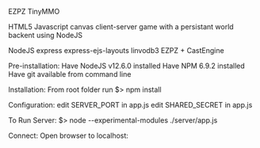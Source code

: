 EZPZ TinyMMO

HTML5 Javascript canvas client-server game with a persistant world backent using NodeJS


NodeJS
express
express-ejs-layouts
linvodb3
EZPZ + CastEngine


Pre-installation:
Have NodeJS v12.6.0 installed
Have NPM 6.9.2 installed
Have git available from command line

Installation:
From root folder run
$> npm install

Configuration:
edit SERVER_PORT in app.js
edit SHARED_SECRET in app.js

To Run Server:
$> node --experimental-modules ./server/app.js

Connect:
Open browser to localhost:<your SERVER_PORT here>